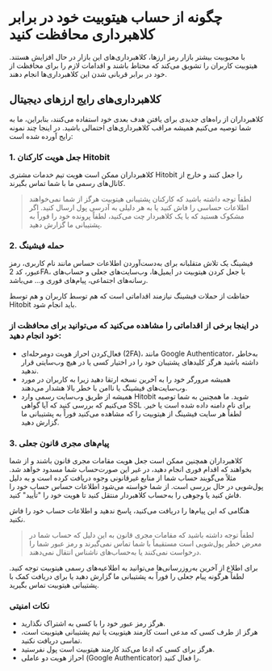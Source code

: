 # چگونه از حساب هیتوبیت خود در برابر کلاهبرداری محافظت کنید

با محبوبیت بیشتر بازار رمز ارزها، کلاهبرداری‌های این بازار  در حال افزایش هستند. هیتوبیت کاربران را تشویق می‌کند که محتاط باشند و اقدامات لازم را برای محافظت از خود در برابر قربانی شدن این کلاهبرداری‌ها انجام دهند.

## کلاهبرداری‌های رایج ارزهای دیجیتال

کلاهبرداران از راه‌های جدیدی برای یافتن هدف بعدی خود استفاده می‌کنند، بنابراین، ما به شما توصیه می‌کنیم همیشه مراقب کلاهبرداری‌های احتمالی باشید. در اینجا چند نمونه رایج آورده شده است:

### 1.	جعل هویت کارکنان Hitobit

کلاهبرداران ممکن است هویت تیم خدمات مشتری Hitobit را جعل کنند و خارج از کانال‌های رسمی ما با شما تماس بگیرند. 

> لطفاً توجه داشته باشید که کارکنان پشتیبانی هیتوبیت هرگز از شما نمی‌خواهند اطلاعات حساسی را فاش کنید یا به هر دلیلی به آدرسی پول ارسال کنید. اگر مشکوک هستید که با یک کلاهبردار چت می‌کنید، لطفاً پرونده خود را فوراً به پشتیبانی ما گزارش دهید.

### 2.	حمله فیشینگ

فیشینگ یک تلاش متقلبانه برای به‌دست‌آوردن اطلاعات حساس مانند نام کاربری، رمز عبور، کد 2FA، با جعل کردن هیتوبیت در ایمیل‌ها، وب‌سایت‌های جعلی و حساب‌های رسانه‌های اجتماعی، پیام‌های فوری و... می‌باشد.

حفاظت از حملات فیشینگ نیازمند اقداماتی است که هم توسط کاربران و هم توسط Hitobit باید انجام شود.

### در اینجا برخی از اقداماتی را مشاهده می‌کنید که می‌توانید برای محافظت از خود انجام دهید:

-	فعال‌کردن احراز هویت دومرحله‌ای (2FA)، مانند Google Authenticator، به‌خاطر داشته باشید هرگز کلیدهای پشتیبان خود را در اختیار کسی یا در هیچ وب‌سایتی قرار ندهید.
-	همیشه مرورگر خود را به آخرین نسخه ارتقا دهید زیرا به کاربران در مورد وب‌سایت‌های فیشینگ یا ناامن با خطر بالا هشدار می‌دهند.
-	همیشه از طریق وب‌سایت رسمی وارد Hitobit شوید. ما همچنین به شما توصیه می‌کنیم که بررسی کنید که آیا گواهی SSL برای نام دامنه داده شده است یا خیر.
لطفاً هر سایت فیشینگ از هیتوبیت را که مشاهده می‌کنید فوراً به پشتیبانی ما گزارش دهید.

### 3.	پیام‌های مجری قانون جعلی

کلاهبرداران همچنین ممکن است جعل هویت مقامات مجری قانون باشند و از شما بخواهند که اقدام فوری انجام دهید، در غیر این صورت‌حساب شما مسدود خواهد شد.
مثلاً می‌گویند حساب شما از منابع غیرقانونی وجوه دریافت کرده است و به دلیل پول‌شویی در حال بررسی است. از شما خواسته می‌شود اطلاعات حساس حساب خود را فاش کنید یا وجوهی را به‌حساب کلاهبردار منتقل کنید تا هویت خود را "تأیید" کنید.

هنگامی که این پیام‌ها را دریافت می‌کنید، پاسخ ندهید و اطلاعات حساب خود را فاش نکنید. 
> لطفاً توجه داشته باشید که مقامات مجری قانون به این دلیل که حساب شما در معرض خطر پول‌شویی است مستقیماً با شما تماس نمی‌گیرند و رمز عبور شما را درخواست نمی‌کنند یا به‌حساب‌های ناشناس انتقال نمی‌دهند.

برای اطلاع از آخرین به‌روزرسانی‌ها می‌توانید به اطلاعیه‌های رسمی هیتوبیت توجه کنید. لطفاً هرگونه پیام جعلی را فوراً به پشتیبانی ما گزارش دهید یا برای دریافت کمک با پشتیبانی هیتوبیت تماس بگیرید.

### نکات امنیتی

-	هرگز رمز عبور خود را با کسی به اشتراک نگذارید.
-	هرگز از طرف کسی که مدعی است کارمند هیتوبیت یا تیم پشتیبانی هیتوبیت است، تماسی دریافت نکنید.
-	هرگز برای کسی که ادعا می‌کند کارمند هیتوبیت است پول نفرستید.
-	احراز هویت دو عاملی (Google Authenticator) را فعال کنید.

